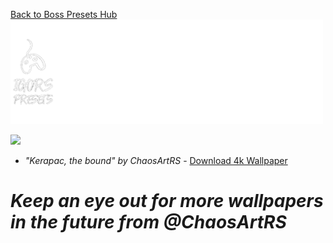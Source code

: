 [Back to Boss Presets Hub](https://github.com/IgorsCC/afkwarden-presets/blob/master/readme.md)  
<img src="assets/imgs/Wallpapers%20Banners.png" width=500>  

<img src="assets/wallpapers/KerapacWallpaper4k.png" width=500>  

- *"Kerapac, the bound" by ChaosArtRS* - [Download 4k Wallpaper](https://raw.githubusercontent.com/igorscc/afkwarden-presets/master/assets/wallpapers/KerapacWallpaper4k.png)  


# *Keep an eye out for more wallpapers in the future from @ChaosArtRS*
